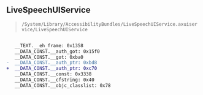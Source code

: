 ## LiveSpeechUIService

> `/System/Library/AccessibilityBundles/LiveSpeechUIService.axuiservice/LiveSpeechUIService`

```diff

   __TEXT.__eh_frame: 0x1358
   __DATA_CONST.__auth_got: 0x15f0
   __DATA_CONST.__got: 0xba0
-  __DATA_CONST.__auth_ptr: 0xbd8
+  __DATA_CONST.__auth_ptr: 0xc70
   __DATA_CONST.__const: 0x3338
   __DATA_CONST.__cfstring: 0x40
   __DATA_CONST.__objc_classlist: 0x78

```
